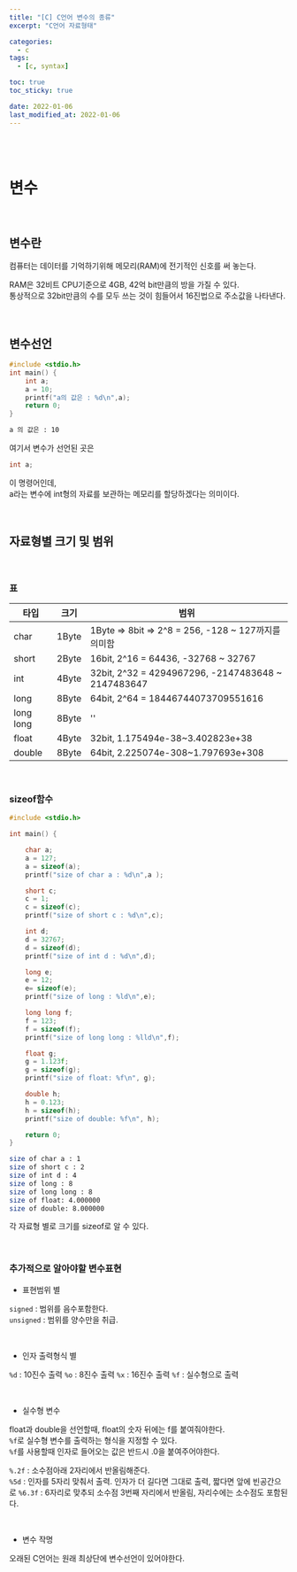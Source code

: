 ```yaml
---
title: "[C] C언어 변수의 종류"
excerpt: "C언어 자료형태"

categories:
  - c
tags:
  - [c, syntax]

toc: true
toc_sticky: true

date: 2022-01-06
last_modified_at: 2022-01-06
---
```


<br><br>

# 변수

<br>

## 변수란

컴퓨터는 데이터를 기억하기위해 메모리(RAM)에 전기적인 신호를 써 놓는다.

RAM은 32비트 CPU기준으로 4GB, 42억 bit만큼의 방을 가질 수 있다.  
통상적으로 32bit만큼의 수를 모두 쓰는 것이 힘들어서 16진법으로 주소값을 나타낸다.

<br>

## 변수선언

```c++
#include <stdio.h>
int main() {
    int a;
    a = 10;
    printf("a의 값은 : %d\n",a);
    return 0;
}
```

```bash
a 의 값은 : 10
```

여기서 변수가 선언된 곳은

```c++
int a;
```

이 명령어인데,  
a라는 변수에 int형의 자료를 보관하는 메모리를 할당하겠다는 의미이다.

<br>

## 자료형별 크기 및 범위

<br>

### 표

| 타입      | 크기  | 범위                                                |
| --------- | ----- | --------------------------------------------------- |
| char      | 1Byte | 1Byte => 8bit => 2^8 = 256, -128 ~ 127까지를 의미함 |
| short     | 2Byte | 16bit, 2^16 = 64436, -32768 ~ 32767                 |
| int       | 4Byte | 32bit, 2^32 = 4294967296, -2147483648 ~ 2147483647  |
| long      | 8Byte | 64bit, 2^64 = 18446744073709551616                  |
| long long | 8Byte | ''                                                  |
| float     | 4Byte | 32bit, 1.175494e-38~3.402823e+38                    |
| double    | 8Byte | 64bit, 2.225074e-308~1.797693e+308                  |

<br>

### sizeof함수

```c++
#include <stdio.h>

int main() {

	char a;
	a = 127;
	a = sizeof(a);
	printf("size of char a : %d\n",a );

	short c;
	c = 1;
	c = sizeof(c);
	printf("size of short c : %d\n",c);

	int d;
	d = 32767;
	d = sizeof(d);
	printf("size of int d : %d\n",d);

	long e;
	e = 12;
	e= sizeof(e);
	printf("size of long : %ld\n",e);

	long long f;
	f = 123;
	f = sizeof(f);
	printf("size of long long : %lld\n",f);

	float g;
	g = 1.123f;
	g = sizeof(g);
	printf("size of float: %f\n", g);

	double h;
	h = 0.123;
	h = sizeof(h);
	printf("size of double: %f\n", h);

	return 0;
}
```

```sh
size of char a : 1
size of short c : 2
size of int d : 4
size of long : 8
size of long long : 8
size of float: 4.000000
size of double: 8.000000
```

각 자료형 별로 크기를 sizeof로 알 수 있다.

<br>

### 추가적으로 알아야할 변수표현

- 표현범위 별

`signed` : 범위를 음수포함한다.  
`unsigned` : 범위를 양수만을 취급.

<br>

- 인자 출력형식 별

`%d` : 10진수 출력
`%o` : 8진수 출력
`%x` : 16진수 출력
`%f` : 실수형으로 출력

<br>

- 실수형 변수

float과 double을 선언할때, float의 숫자 뒤에는 f를 붙여줘야한다.  
`%f`로 실수형 변수를 출력하는 형식을 지정할 수 있다.  
`%f`를 사용할때 인자로 들어오는 값은 반드시 .0을 붙여주어야한다.

`%.2f` : 소수점아래 2자리에서 반올림해준다.  
`%5d` : 인자를 5자리 맞춰서 출력. 인자가 더 길다면 그대로 출력, 짧다면 앞에 빈공간으로
`%6.3f` : 6자리로 맞추되 소수점 3번째 자리에서 반올림, 자리수에는 소수점도 포함된다.

<br>

- 변수 작명

오래된 C언어는 원래 최상단에 변수선언이 있어야한다.
